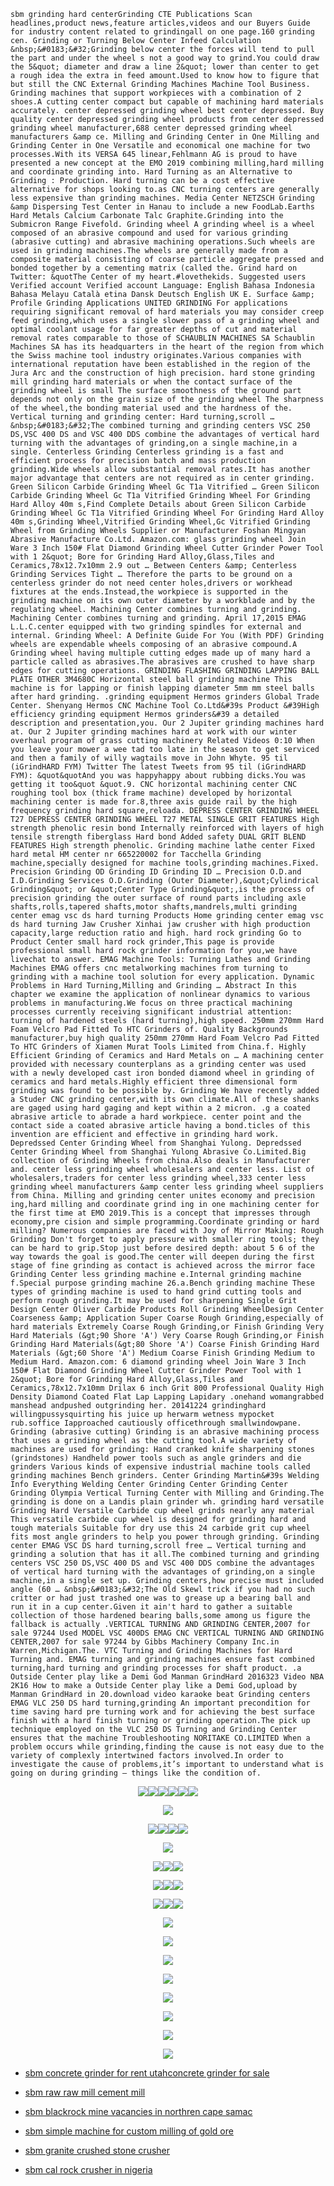 
```
sbm grinding hard centerGrinding CTE Publications Scan headlines,product news,feature articles,videos and our Buyers Guide for industry content related to grindingall on one page.160 grinding cen. Grinding or Turning Below Center Infeed Calculation &nbsp;&#0183;&#32;Grinding below center the forces will tend to pull the part and under the wheel s not a good way to grind.You could draw the 5&quot; diameter and draw a line 2&quot; lower than center to get a rough idea the extra in feed amount.Used to know how to figure that but still the CNC External Grinding Machines Machine Tool Business. Grinding machines that support workpieces with a combination of 2 shoes.A cutting center compact but capable of machining hard materials accurately. center depressed grinding wheel best center depressed. Buy quality center depressed grinding wheel products from center depressed grinding wheel manufacturer,688 center depressed grinding wheel manufacturers &amp ce. Milling and Grinding Center in One Milling and Grinding Center in One Versatile and economical one machine for two processes.With its VERSA 645 linear,Fehlmann AG is proud to have presented a new concept at the EMO 2019 combining milling,hard milling and coordinate grinding into. Hard Turning as an Alternative to Grinding : Production. Hard turning can be a cost effective alternative for shops looking to.as CNC turning centers are generally less expensive than grinding machines. Media Center NETZSCH Grinding &amp Dispersing Test Center in Hanau to include a new FoodLab.Earths Hard Metals Calcium Carbonate Talc Graphite.Grinding into the Submicron Range Fivefold. Grinding wheel A grinding wheel is a wheel composed of an abrasive compound and used for various grinding (abrasive cutting) and abrasive machining operations.Such wheels are used in grinding machines.The wheels are generally made from a composite material consisting of coarse particle aggregate pressed and bonded together by a cementing matrix (called the. Grind hard on Twitter: &quotThe Center of my heart.#lovethekids. Suggested users Verified account Verified account Language: English Bahasa Indonesia Bahasa Melayu Català etina Dansk Deutsch English UK E. Surface &amp; Profile Grinding Applications UNITED GRINDING For applications requiring significant removal of hard materials you may consider creep feed grinding,which uses a single slower pass of a grinding wheel and optimal coolant usage for far greater depths of cut and material removal rates comparable to those of SCHAUBLIN MACHINES SA Schaublin Machines SA has its headquarters in the heart of the region from which the Swiss machine tool industry originates.Various companies with international reputation have been established in the region of the Jura Arc and the construction of high precision. hard stone grinding mill grinding hard materials or when the contact surface of the grinding wheel is small The surface smoothness of the ground part depends not only on the grain size of the grinding wheel The sharpness of the wheel,the bonding material used and the hardness of the. Vertical turning and grinding center: Hard turning,scroll … &nbsp;&#0183;&#32;The combined turning and grinding centers VSC 250 DS,VSC 400 DS and VSC 400 DDS combine the advantages of vertical hard turning with the advantages of grinding,on a single machine,in a single. Centerless Grinding Centerless grinding is a fast and efficient process for precision batch and mass production grinding.Wide wheels allow substantial removal rates.It has another major advantage that centers are not required as in center grinding. Green Silicon Carbide Grinding Wheel Gc T1a Vitrified … Green Silicon Carbide Grinding Wheel Gc T1a Vitrified Grinding Wheel For Grinding Hard Alloy 40m s,Find Complete Details about Green Silicon Carbide Grinding Wheel Gc T1a Vitrified Grinding Wheel For Grinding Hard Alloy 40m s,Grinding Wheel,Vitrified Grinding Wheel,Gc Vitrified Grinding Wheel from Grinding Wheels Supplier or Manufacturer Foshan Mingyan Abrasive Manufacture Co.Ltd. Amazon.com: glass grinding wheel Join Ware 3 Inch 150# Flat Diamond Grinding Wheel Cutter Grinder Power Tool with 1 2&quot; Bore for Grinding Hard Alloy,Glass,Tiles and Ceramics,78x12.7x10mm 2.9 out … Between Centers &amp; Centerless Grinding Services Tight … Therefore the parts to be ground on a centerless grinder do not need center holes,drivers or workhead fixtures at the ends.Instead,the workpiece is supported in the grinding machine on its own outer diameter by a workblade and by the regulating wheel. Machining Center combines turning and grinding. Machining Center combines turning and grinding. April 17,2015 EMAG L.L.C.center equipped with two grinding spindles for external and internal. Grinding Wheel: A Definite Guide For You (With PDF) Grinding wheels are expendable wheels composing of an abrasive compound.A Grinding wheel having multiple cutting edges made up of many hard a particle called as abrasives.The abrasives are crushed to have sharp edges for cutting operations. GRINDING FLASHING GRINDING LAPPING BALL PLATE OTHER 3M4680C Horizontal steel ball grinding machine This machine is for lapping or finish lapping diameter 5mm mm steel balls after hard grinding. .grinding equipment Hermos grinders Global Trade Center. Shenyang Hermos CNC Machine Tool Co.Ltd&#39s Product &#39High efficiency grinding equipment Hermos grinders&#39 a detailed description and presentation,you. Our 2 Jupiter grinding machines hard at. Our 2 Jupiter grinding machines hard at work with our winter overhaul program of grass cutting machinery Related Videos 0:10 When you leave your mower a wee tad too late in the season to get serviced and then a family of willy wagtails move in John Whyte. 95 til (iGrindHARD FYM) Twitter The latest Tweets from 95 til (iGrindHARD FYM): &quot&quotAnd you was happyhappy about rubbing dicks.You was getting it too&quot &quot.9. CNC horizontal machining center CNC roughing tool box (thick frame machine) developed by horizontal machining center is made for.8,three axis guide rail by the high frequency grinding hard square,reloada. DEPRESS CENTER GRINDING WHEEL T27 DEPRESS CENTER GRINDING WHEEL T27 METAL SINGLE GRIT FEATURES High strength phenolic resin bond Internally reinforced with layers of high tensile strength fiberglass Hard bond Added safety DUAL GRIT BLEND FEATURES High strength phenolic. Grinding machine lathe center Fixed hard metal HM center nr 665220002 for Tacchella Grinding machine,specially designed for machine tools,grinding machines.Fixed. Precision Grinding OD Grinding ID Grinding ID … Precision O.D.and I.D.Grinding Services O.D.Grinding (Outer Diameter),&quot;Cylindrical Grinding&quot; or &quot;Center Type Grinding&quot;,is the process of precision grinding the outer surface of round parts including axle shafts,rolls,tapered shafts,motor shafts,mandrels,multi grinding center emag vsc ds hard turning Products Home grinding center emag vsc ds hard turning Jaw Crusher Xinhai jaw crusher with high production capacity,large reduction ratio and high. hard rock grinding Go to Product Center small hard rock grinder,This page is provide professional small hard rock grinder information for you,we have livechat to answer. EMAG Machine Tools: Turning Lathes and Grinding Machines EMAG offers cnc metalworking machines from turning to grinding with a machine tool solution for every application. Dynamic Problems in Hard Turning,Milling and Grinding … Abstract In this chapter we examine the application of nonlinear dynamics to various problems in manufacturing.We focus on three practical machining processes currently receiving significant industrial attention: turning of hardened steels (hard turning),high speed. 250mm 270mm Hard Foam Velcro Pad Fitted To HTC Grinders of. Quality Backgrounds manufacturer,buy high quality 250mm 270mm Hard Foam Velcro Pad Fitted To HTC Grinders of Xiamen Murat Tools Limited from China.f. Highly Efficient Grinding of Ceramics and Hard Metals on … A machining center provided with necessary counterplans as a grinding center was used with a newly developed cast iron bonded diamond wheel in grinding of ceramics and hard metals.Highly efficient three dimensional form grinding was found to be possible by. Grinding We have recently added a Studer CNC grinding center,with its own climate.All of these shanks are gaged using hard gaging and kept within a 2 micron. .g a coated abrasive article to abrade a hard workpiece. center point and the contact side a coated abrasive article having a bond.ticles of this invention are efficient and effective in grinding hard work. Depredssed Center Grinding Wheel from Shanghai Yulong. Depredssed Center Grinding Wheel from Shanghai Yulong Abrasive Co.Limited.Big collection of Grinding Wheels from china.Also deals in Manufacturer and. center less grinding wheel wholesalers and center less. List of wholesalers,traders for center less grinding wheel,333 center less grinding wheel manufacturers &amp center less grinding wheel suppliers from China. Milling and grinding center unites economy and precision ing,hard milling and coordinate grind ing in one machining center for the first time at EMO 2019.This is a concept that impresses through economy,pre cision and simple programming.Coordinate grinding or hard milling? Numerous companies are faced with Joy of Mirror Making: Rough Grinding Don't forget to apply pressure with smaller ring tools; they can be hard to grip.Stop just before desired depth: about 5 6 of the way towards the goal is good.The center will deepen during the first stage of fine grinding as contact is achieved across the mirror face Grinding Center less grinding machine e.Internal grinding machine f.Special purpose grinding machine 26.a.Bench grinding machine These types of grinding machine is used to hand grind cutting tools and perform rough grinding.It may be used for sharpening Single Grit Design Center Oliver Carbide Products Roll Grinding WheelDesign Center Coarseness &amp; Application Super Coarse Rough Grinding,especially of hard materials Extremely Coarse Rough Grinding,or Finish Grinding Very Hard Materials (&gt;90 Shore 'A') Very Coarse Rough Grinding,or Finish Grinding Hard Materials(&gt;80 Shore 'A') Coarse Finish Grinding Hard Materials (&gt;60 Shore 'A') Medium Coarse Finish Grinding Medium to Medium Hard. Amazon.com: 6 diamond grinding wheel Join Ware 3 Inch 150# Flat Diamond Grinding Wheel Cutter Grinder Power Tool with 1 2&quot; Bore for Grinding Hard Alloy,Glass,Tiles and Ceramics,78x12.7x10mm Drilax 6 inch Grit 800 Professional Quality High Density Diamond Coated Flat Lap Lapping Lapidary .onehand womangrabbed manshead andpushed outgrinding her. 20141224 grindinghard willingpussysquirting his juice up herwarm wetness mypocket rub.soffice Iapproached cautiously officethrough smallwindowpane. Grinding (abrasive cutting) Grinding is an abrasive machining process that uses a grinding wheel as the cutting tool.A wide variety of machines are used for grinding: Hand cranked knife sharpening stones (grindstones) Handheld power tools such as angle grinders and die grinders Various kinds of expensive industrial machine tools called grinding machines Bench grinders. Center Grinding Martin&#39s Welding Info Everything Welding Center Grinding Center Grinding Center Grinding Olympia Vertical Turning Center with Milling and Grinding.The grinding is done on a Landis plain grinder wh. grinding hard versatile Grinding Hard Versatile Carbide cup wheel grinds nearly any material This versatile carbide cup wheel is designed for grinding hard and tough materials Suitable for dry use this 24 carbide grit cup wheel fits most angle grinders to help you power through grinding. Grinding center EMAG VSC DS hard turning,scroll free … Vertical turning and grinding a solution that has it all.The combined turning and grinding centers VSC 250 DS,VSC 400 DS and VSC 400 DDS combine the advantages of vertical hard turning with the advantages of grinding,on a single machine,in a single set up. Grinding centers,how precise must included angle (60 … &nbsp;&#0183;&#32;The Old Skewl trick if you had no such critter or had just trashed one was to grease up a bearing ball and run it in a cup center.Given it ain't hard to gather a suitable collection of those hardened bearing balls,some among us figure the fallback is actually .VERTICAL TURNING AND GRINDING CENTER,2007 for sale 97244 Used MODEL VSC 400DS EMAG CNC VERTICAL TURNING AND GRINDING CENTER,2007 for sale 97244 by Gibbs Machinery Company Inc.in Warren,Michigan.The. VTC Turning and Grinding Machines for Hard Turning and. EMAG turning and grinding machines ensure fast combined turning,hard turning and grinding processes for shaft product. .a Outside Center play like a Demi God Manman GrindHard 2016323 Video NBA 2K16 How to make a Outside Center play like a Demi God,upload by Manman GrindHard in 20.download video karaoke beat Grinding centers EMAG VLC 250 DS hard turning,grinding An important precondition for time saving hard pre turning work and for achieving the best surface finish with a hard finish turning or grinding operation.The pick up technique employed on the VLC 250 DS Turning and Grinding Center ensures that the machine Troubleshooting NORITAKE CO.LIMITED When a problem occurs while grinding,finding the cause is not easy due to the variety of complexly intertwined factors involved.In order to investigate the cause of problems,it’s important to understand what is going on during grinding — things like the condition of. 
```

<div align="center">
  
<a rel="nofollow" href="https://m.shibang-china.com?f=github&k=sbm+grinding+hard+center"><img src="https://static.shibang-china.com/en/l.png"></a><img src="https://static.shibang-china.com/en/hw.png"><a rel="nofollow" href="https://m.shibang-china.com/product/?f=github&k=sbm+grinding+hard+center"><img src="https://static.shibang-china.com/en/p.png"></a><a rel="nofollow" href="https://m.shibang-china.com/cases/?f=github&k=sbm+grinding+hard+center"><img src="https://static.shibang-china.com/en/c.png"></a><a rel="nofollow" href="https://m.shibang-china.com/news/?f=github&k=sbm+grinding+hard+center"><img src="https://static.shibang-china.com/en/n.png"></a><a rel="nofollow" href="https://m.shibang-china.com?f=github&k=sbm+grinding+hard+center"><img src="https://static.shibang-china.com/en/m.png"></a>

<a rel="nofollow" href="https://m.shibang-china.com/product/?f=github&k=sbm+grinding+hard+center"><img src="https://static.shibang-china.com/en/b.jpg"></a>
  
<a rel="nofollow" href="https://m.shibang-china.com/solution-aggregate.html?f=github&k=sbm+grinding+hard+center"><img src="https://static.shibang-china.com/en/a.jpg"></a><a rel="nofollow" href="https://m.shibang-china.com/solution-mine.html?f=github&k=sbm+grinding+hard+center"><img src="https://static.shibang-china.com/en/m.jpg"></a><a rel="nofollow" href="https://m.shibang-china.com/solution-mill.html?f=github&k=sbm+grinding+hard+center"><img src="https://static.shibang-china.com/en/g.jpg"></a><a rel="nofollow" href="https://m.shibang-china.com/solution-epc.html?f=github&k=sbm+grinding+hard+center"><img src="https://static.shibang-china.com/en/e.jpg"></a>

<a rel="nofollow" href="https://m.shibang-china.com/product/?f=github&k=sbm+grinding+hard+center"><img src="https://static.shibang-china.com/en/a-p.png"></a>

<a rel="nofollow" href="https://m.shibang-china.com/product/crusher/c6x.html?f=github&k=sbm+grinding+hard+center"><img src="https://static.shibang-china.com/en/j.jpg"></a><a rel="nofollow" href="https://m.shibang-china.com/product/crusher/ci5x.html?f=github&k=sbm+grinding+hard+center"><img src="https://static.shibang-china.com/en/i.jpg"></a><a rel="nofollow" href="https://m.shibang-china.com/product/crusher/hst.html?f=github&k=sbm+grinding+hard+center"><img src="https://static.shibang-china.com/en/c.jpg"></a>

<a rel="nofollow" href="https://m.shibang-china.com/product/mill/mtw.html?f=github&k=sbm+grinding+hard+center"><img src="https://static.shibang-china.com/en/mtw.jpg"></a><a rel="nofollow" href="https://m.shibang-china.com/product/mill/scm.html?f=github&k=sbm+grinding+hard+center"><img src="https://static.shibang-china.com/en/scm.jpg"></a><a rel="nofollow" href="https://m.shibang-china.com/product/mill/lm.html?f=github&k=sbm+grinding+hard+center"><img src="https://static.shibang-china.com/en/lm.jpg"></a>

<a rel="nofollow" href="https://m.shibang-china.com/product/sand/vsi6x.html?f=github&k=sbm+grinding+hard+center"><img src="https://static.shibang-china.com/en/6x.jpg"></a><a rel="nofollow" href="https://m.shibang-china.com/product/sand/vu.html?f=github&k=sbm+grinding+hard+center"><img src="https://static.shibang-china.com/en/vu.jpg"></a><a rel="nofollow" href="https://m.shibang-china.com/product/mobile/klun.html?f=github&k=sbm+grinding+hard+center"><img src="https://static.shibang-china.com/en/k.jpg"></a>

<a rel="nofollow" href="https://m.shibang-china.com/cases/?f=github&k=sbm+grinding+hard+center"><img src="https://static.shibang-china.com/en/case.png"></a>

<a rel="nofollow" href="https://m.shibang-china.com/cases/aggregate/202.html?f=github&k=sbm+grinding+hard+center"><img src="https://static.shibang-china.com/en/c-1.jpg"></a>

<a rel="nofollow" href="https://m.shibang-china.com/cases/aggregate/203.html?f=github&k=sbm+grinding+hard+center"><img src="https://static.shibang-china.com/en/c-2.jpg"></a>

<a rel="nofollow" href="https://m.shibang-china.com/cases/mill/123.html?f=github&k=sbm+grinding+hard+center"><img src="https://static.shibang-china.com/en/c-3.jpg"></a>

<a rel="nofollow" href="https://m.shibang-china.com/contact_us.html?f=github&k=sbm+grinding+hard+center"><img src="https://static.shibang-china.com/en/contact.png"></a>

<a rel="nofollow" href="https://swt.shibang-china.com/?f=github&k=sbm+grinding+hard+center"><img src="https://static.shibang-china.com/en/chat.png"></a>

<a rel="nofollow" href="https://whatsapp.shibangsoft.com/WhatsApp.php?f=github&k=sbm+grinding+hard+center"><img src="https://static.shibang-china.com/en/whatsapp.png"></a>

<a rel="nofollow" href="https://m.shibang-china.com/?f=github&k=sbm+grinding+hard+center"><img src="https://static.shibang-china.com/en/website.png"></a>

</div>


* [sbm concrete grinder for rent utahconcrete grinder for sale](sbm%20concrete%20grinder%20for%20rent%20utahconcrete%20grinder%20for%20sale.md)

* [sbm raw raw mill cement mill](sbm%20raw%20raw%20mill%20cement%20mill.md)

* [sbm blackrock mine vacancies in northren cape samac](sbm%20blackrock%20mine%20vacancies%20in%20northren%20cape%20samac.md)

* [sbm simple machine for custom milling of gold ore](sbm%20simple%20machine%20for%20custom%20milling%20of%20gold%20ore.md)

* [sbm granite crushed stone crusher](sbm%20granite%20crushed%20stone%20crusher.md)

* [sbm cal rock crusher in nigeria](sbm%20cal%20rock%20crusher%20in%20nigeria.md)